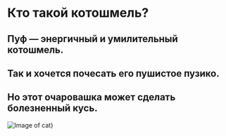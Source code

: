 # Кто такой котошмель?

## Пуф — энергичный и умилительный котошмель. 
## Так и хочется почесать его пушистое пузико. 
## Но этот очаровашка может сделать болезненный кусь.


![Image of cat](https://encrypted-tbn0.gstatic.com/images?q=tbn:ANd9GcSEHojjbA1J2iTsw4QHOoSXqurx5Xo51fdFJA&s))
